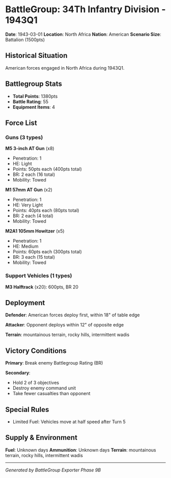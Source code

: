 # BattleGroup: 34Th Infantry Division - 1943Q1

**Date**: 1943-03-01
**Location**: North Africa
**Nation**: American
**Scenario Size**: Battalion (1500pts)

## Historical Situation

American forces engaged in North Africa during 1943Q1.

## Battlegroup Stats

- **Total Points**: 1380pts
- **Battle Rating**: 55
- **Equipment Items**: 4

## Force List

### Guns (3 types)

**M5 3-inch AT Gun** (x8)
- Penetration: 1
- HE: Light
- Points: 50pts each (400pts total)
- BR: 2 each (16 total)
- Mobility: Towed

**M1 57mm AT Gun** (x2)
- Penetration: 1
- HE: Very Light
- Points: 40pts each (80pts total)
- BR: 2 each (4 total)
- Mobility: Towed

**M2A1 105mm Howitzer** (x5)
- Penetration: 1
- HE: Medium
- Points: 60pts each (300pts total)
- BR: 3 each (15 total)
- Mobility: Towed

### Support Vehicles (1 types)

**M3 Halftrack** (x20): 600pts, BR 20

## Deployment

**Defender**: American forces deploy first, within 18" of table edge

**Attacker**: Opponent deploys within 12" of opposite edge

**Terrain**: mountainous terrain, rocky hills, intermittent wadis

## Victory Conditions

**Primary**: Break enemy Battlegroup Rating (BR)

**Secondary**:
- Hold 2 of 3 objectives
- Destroy enemy command unit
- Take fewer casualties than opponent

## Special Rules

- Limited Fuel: Vehicles move at half speed after Turn 5

## Supply & Environment

**Fuel**: Unknown days
**Ammunition**: Unknown days
**Terrain**: mountainous terrain, rocky hills, intermittent wadis

---

*Generated by BattleGroup Exporter Phase 9B*
